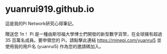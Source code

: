 # yuanrui919.github.io

這是我的Pi Network研究心得筆記。

贈送您 1π！ Pi 是一種由斯坦福大學博士們開發的新型數字貨幣，在全球擁有超過 35 百萬名成員。要申領您的 Pi，請點擊此連結 https://minepi.com/yuanrui5 並使用我的用戶名 (yuanrui5) 作為您的邀請碼加入。
